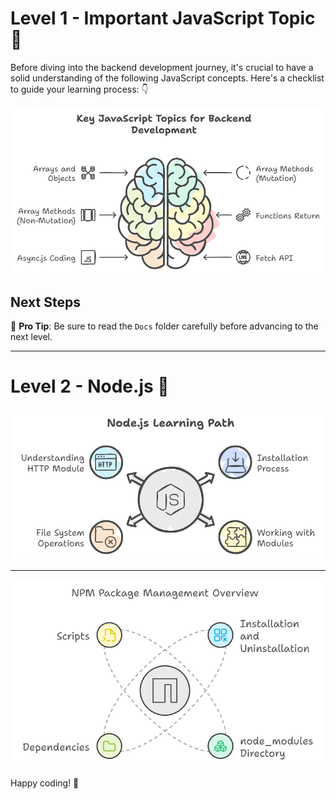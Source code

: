 # Level 1 - Important JavaScript Topic 🚀

Before diving into the backend development journey, it's crucial to have a solid understanding of the following JavaScript concepts. Here's a checklist to guide your learning process: 👇

![Path to success](Docs/GitHub_docs_backend.png)


## Next Steps
📝 **Pro Tip**: Be sure to read the `Docs` folder carefully before advancing to the next level.

---



# Level 2 - Node.js 🤖

![Path to success](Docs/nodejs_learning_img.png)

---

![Path to success](Docs/npm_package_img.png)

Happy coding! 🎃
